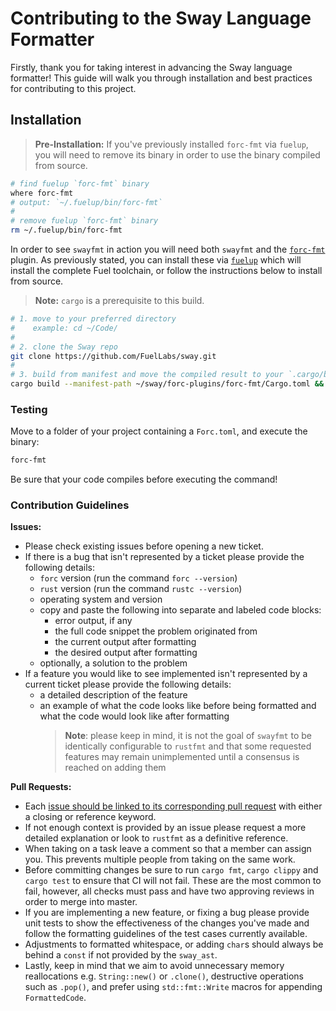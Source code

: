 # Contributing to the Sway Language Formatter

Firstly, thank you for taking interest in advancing the Sway language formatter! This guide will walk you through installation and best practices for contributing to this project.

## Installation

> **Pre-Installation:** If you've previously installed `forc-fmt` via `fuelup`, you will need to remove its binary in order to use the binary compiled from source.

```sh
# find fuelup `forc-fmt` binary
where forc-fmt
# output: `~/.fuelup/bin/forc-fmt`
#
# remove fuelup `forc-fmt` binary
rm ~/.fuelup/bin/forc-fmt
```

In order to see `swayfmt` in action you will need both `swayfmt` and the [`forc-fmt`](../forc-plugins/forc-fmt/) plugin. As previously stated, you can install these via [`fuelup`](https://github.com/FuelLabs/fuelup) which will install the complete Fuel toolchain, or follow the instructions below to install from source.

> **Note:** `cargo` is a prerequisite to this build.

```sh
# 1. move to your preferred directory
#    example: cd ~/Code/
#
# 2. clone the Sway repo
git clone https://github.com/FuelLabs/sway.git
#
# 3. build from manifest and move the compiled result to your `.cargo/bin` folder
cargo build --manifest-path ~/sway/forc-plugins/forc-fmt/Cargo.toml && mv ~/sway/target/debug/forc-fmt ~/.cargo/bin
```

### Testing

Move to a folder of your project containing a `Forc.toml`, and execute the binary:

```sh
forc-fmt
```

Be sure that your code compiles before executing the command!

### Contribution Guidelines

**Issues:**

- Please check existing issues before opening a new ticket.
- If there is a bug that isn't represented by a ticket please provide the following details:
  - `forc` version (run the command `forc --version`)
  - `rust` version (run the command `rustc --version`)
  - operating system and version
  - copy and paste the following into separate and labeled code blocks:
    - error output, if any
    - the full code snippet the problem originated from
    - the current output after formatting
    - the desired output after formatting
  - optionally, a solution to the problem
- If a feature you would like to see implemented isn't represented by a current ticket please provide the following details:
  - a detailed description of the feature
  - an example of what the code looks like before being formatted and what the code would look like after formatting
    > **Note**: please keep in mind, it is not the goal of `swayfmt` to be identically configurable to `rustfmt` and that some requested features may remain unimplemented until a consensus is reached on adding them

**Pull Requests:**

- Each [issue should be linked to its corresponding pull request](https://docs.github.com/en/issues/tracking-your-work-with-issues/linking-a-pull-request-to-an-issue) with either a closing or reference keyword.
- If not enough context is provided by an issue please request a more detailed explanation or look to `rustfmt` as a definitive reference.
- When taking on a task leave a comment so that a member can assign you. This prevents multiple people from taking on the same work.
- Before committing changes be sure to run `cargo fmt`, `cargo clippy` and `cargo test` to ensure that CI will not fail. These are the most common to fail, however, all checks must pass and have two approving reviews in order to merge into master.
- If you are implementing a new feature, or fixing a bug please provide unit tests to show the effectiveness of the changes you've made and follow the formatting guidelines of the test cases currently available.
- Adjustments to formatted whitespace, or adding `char`s should always be behind a `const` if not provided by the `sway_ast`.
- Lastly, keep in mind that we aim to avoid unnecessary memory reallocations e.g. `String::new()` or `.clone()`, destructive operations such as `.pop()`, and prefer using `std::fmt::Write` macros for appending `FormattedCode`.
